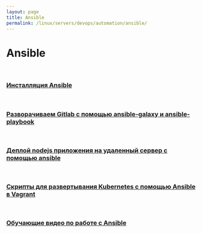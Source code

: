 ```yaml
---
layout: page
title: Ansible
permalink: /linux/servers/devops/automation/ansible/
---
```


# Ansible

<br/>

### [Инсталляция Ansible](/linux/servers/devops/automation/ansible/install/)

<br/>

### [Разворачиваем Gitlab с помощью ansible-galaxy и ansible-playbook](/linux/servers/devops/automation/ansible/gitlab/)

<br/>

### [Деплой nodejs приложения на удаленный сервер с помощью ansible](/linux/servers/devops/automation/ansible/deploy-node-app-by-ansible/)

<br/>

### [Скрипты для развертывания Kubernetes с помощью Ansible в Vagrant](https://bitbucket.org/sysadm-ru/vagrant-ansible-kubernetes/)

<br/>

### [Обучающие видео по работе с Ansible](/linux/servers/devops/automation/ansible/videos/)
